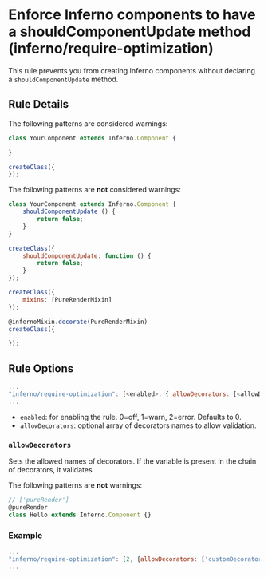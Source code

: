# Enforce Inferno components to have a shouldComponentUpdate method (inferno/require-optimization)

This rule prevents you from creating Inferno components without declaring a `shouldComponentUpdate` method.

## Rule Details

The following patterns are considered warnings:

```js
class YourComponent extends Inferno.Component {

}
```

```js
createClass({
});
```

The following patterns are **not** considered warnings:

```js
class YourComponent extends Inferno.Component {
	shouldComponentUpdate () {
		return false;
	}
}
```

```js
createClass({
	shouldComponentUpdate: function () {
		return false;
	}
});
```

```js
createClass({
	mixins: [PureRenderMixin]
});
```

```js
@infernoMixin.decorate(PureRenderMixin)
createClass({

});
```

## Rule Options

```js
...
"inferno/require-optimization": [<enabled>, { allowDecorators: [<allowDecorator>] }]
...
```

* `enabled`: for enabling the rule. 0=off, 1=warn, 2=error. Defaults to 0.
* `allowDecorators`: optional array of decorators names to allow validation.


### `allowDecorators`

Sets the allowed names of decorators. If the variable is present in the chain of decorators, it validates

The following patterns are **not** warnings:

```js
// ['pureRender']
@pureRender
class Hello extends Inferno.Component {}
```

### Example

```js
...
"inferno/require-optimization": [2, {allowDecorators: ['customDecorators']}]
...
```
